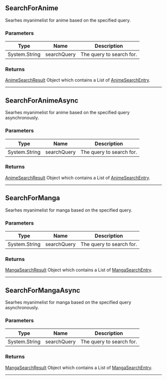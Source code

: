## SearchForAnime
Searhes myanimelist for anime based on the specified query.

### Parameters

| Type | Name | Description |
| ---- | ---- | ----------- |
| System.String | searchQuery | The query to search for. |

### Returns
[AnimeSearchResult] Object which contains a List of [AnimeSearchEntry].

-------

## SearchForAnimeAsync
Searhes myanimelist for anime based on the specified query asynchronously.

### Parameters

| Type | Name | Description |
| ---- | ---- | ----------- |
| System.String | searchQuery | The query to search for. |

### Returns
[AnimeSearchResult] Object which contains a List of [AnimeSearchEntry].

-------

## SearchForManga
Searhes myanimelist for manga based on the specified query.

### Parameters

| Type | Name | Description |
| ---- | ---- | ----------- |
| System.String | searchQuery | The query to search for. |

### Returns
[MangaSearchResult] Object which contains a List of [MangaSearchEntry].

-------

## SearchForMangaAsync
Searhes myanimelist for manga based on the specified query asynchronously.

### Parameters

| Type | Name | Description |
| ---- | ---- | ----------- |
| System.String | searchQuery | The query to search for. |

### Returns
[MangaSearchResult] Object which contains a List of [MangaSearchEntry].

-------

[AnimeSearchResult]: <https://github.com/i3dprogrammer/myanimelistAPI-wrapper/blob/master/docs/Dto/AnimeSearch.md#animesearchresult>
[AnimeSearchEntry]: <https://github.com/i3dprogrammer/myanimelistAPI-wrapper/blob/master/docs/Dto/AnimeSearch.md#animesearchentry>
[MangaSearchResult]: <https://github.com/i3dprogrammer/myanimelistAPI-wrapper/blob/master/docs/Dto/MangaSearch.md#mangasearchresult>
[MangaSearchEntry]: <https://github.com/i3dprogrammer/myanimelistAPI-wrapper/blob/master/docs/Dto/MangaSearch.md#mangasearchentry>
